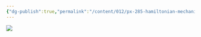 ```yaml
---
{"dg-publish":true,"permalink":"/content/012/px-285-hamiltonian-mechanics-and-fluid-dynamics/px-285-b-0-fluid-dynamics/","pinned":true,"noteIcon":"2","created":"2024-11-27T22:45:28.327+00:00","updated":"2024-12-17T21:44:42.422+00:00"}
---
```


<img src = 'https://www.thisiscolossal.com/wp-content/uploads/2018/12/agifcolossalflow2.gif'  class = 'banner'>

